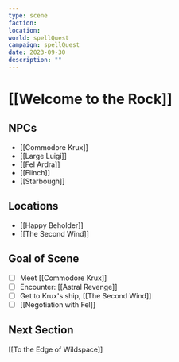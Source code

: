 ```yaml
---
type: scene
faction: 
location: 
world: spellQuest
campaign: spellQuest
date: 2023-09-30
description: ""
---
```

# [[Welcome to the Rock]]

## NPCs
- [[Commodore Krux]]
- [[Large Luigi]]
- [[Fel Ardra]]
- [[Flinch]]
- [[Starbough]]
## Locations
- [[Happy Beholder]]
- [[The Second Wind]]
## Goal of Scene
- [ ] Meet [[Commodore Krux]]
- [ ] Encounter: [[Astral Revenge]]
- [ ] Get to Krux's ship, [[The Second Wind]]
- [ ] [[Negotiation with Fel]]
## Next Section
[[To the Edge of Wildspace]]